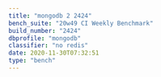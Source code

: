 ```yaml
---
title: "mongodb 2 2424"
bench_suite: "20w49 CI Weekly Benchmark"
build_number: "2424"
dbprofile: "mongodb"
classifier: "no redis"
date: 2020-11-30T07:32:51
type: "bench"
---
```

